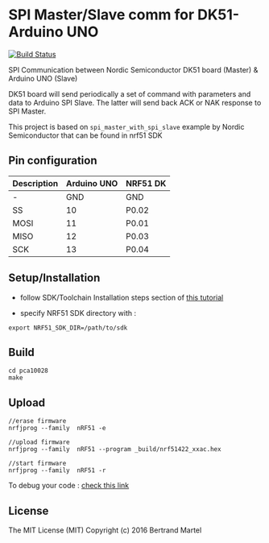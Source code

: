 # SPI Master/Slave comm for DK51-Arduino UNO

[![Build Status](https://travis-ci.org/bertrandmartel/spi-master-slave-dk51.svg?branch=master)](https://travis-ci.org/bertrandmartel/spi-master-slave-dk51)

SPI Communication between Nordic Semiconductor DK51 board (Master) & Arduino UNO (Slave)

DK51 board will send periodically a set of command with parameters and data to Arduino SPI Slave. The latter will send back ACK or NAK response to SPI Master.

This project is based on `spi_master_with_spi_slave` example by Nordic Semiconductor that can be found in nrf51 SDK

## Pin configuration

| Description     | Arduino UNO | NRF51 DK |
|------|-------------|----------|
| -    |   GND       |  GND     | 
| SS   |   10        |  P0.02   |
| MOSI |   11        |  P0.01   |
| MISO |   12        |  P0.03   |
| SCK  |   13        |  P0.04   |

## Setup/Installation

* follow SDK/Toolchain Installation steps section of <a href="https://gist.github.com/bertrandmartel/a38315c5fe79ec5c8c6a9ed90b8df260#installation-steps">this tutorial</a>

* specify NRF51 SDK directory with :

```
export NRF51_SDK_DIR=/path/to/sdk
```

## Build

```
cd pca10028
make
```

## Upload

```
//erase firmware
nrfjprog --family  nRF51 -e

//upload firmware
nrfjprog --family  nRF51 --program _build/nrf51422_xxac.hex

//start firmware
nrfjprog --family  nRF51 -r
```

To debug your code : <a href="https://gist.github.com/bertrandmartel/a38315c5fe79ec5c8c6a9ed90b8df260#debug-your-code">check this link</a>

## License

The MIT License (MIT) Copyright (c) 2016 Bertrand Martel
